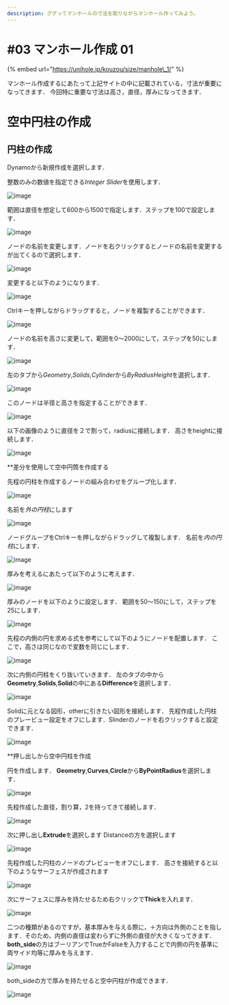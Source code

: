 ```yaml
---
description: ググってマンホールの寸法を取りながらマンホール作ってみよう。
---
```


# \#03 マンホール作成 01

{% embed url="https://unihole.jp/kouzou/size/manhole\_1/" %}

マンホール作成するにあたって上記サイトの中に記載されている，寸法が重要になってきます．
今回特に重要な寸法は高さ，直径，厚みになってきます．


# 空中円柱の作成

## 円柱の作成
Dynamoから新規作成を選択します．

整数のみの数値を指定できる*Integer Slider*を使用します．

![image](https://user-images.githubusercontent.com/48234687/103218602-cbce9900-495e-11eb-9596-3d82e2d6f5af.png)

範囲は直径を想定して600から1500で指定します．ステップを100で設定します．

![image](https://user-images.githubusercontent.com/48234687/103218779-616a2880-495f-11eb-862c-d3b6e4341d2b.png)

ノードの名前を変更します．ノードを右クリックするとノードの名前を変更するが出てくるので選択します．

![image](https://user-images.githubusercontent.com/48234687/103218874-95dde480-495f-11eb-9ded-5b425213eb0b.png)

変更すると以下のようになります．

![image](https://user-images.githubusercontent.com/48234687/103219000-e0f7f780-495f-11eb-917b-454b58301f0d.png)


Ctrlキーを押しながらドラッグすると，ノードを複製することができます．

![image](https://user-images.githubusercontent.com/48234687/103219077-143a8680-4960-11eb-8ea5-37f9716c8433.png)

ノードの名前を高さに変更して，範囲を0〜2000にして，ステップを50にします．

![image](https://user-images.githubusercontent.com/48234687/103219186-5bc11280-4960-11eb-9c66-f48f77d280de.png)

左のタブから*Geometry*,*Solids*,*Cylinder*から*ByRadiusHeight*を選択します．

![image](https://user-images.githubusercontent.com/48234687/103219372-e144c280-4960-11eb-984f-c02b98445ab5.png)

このノードは半径と高さを指定することができます．

![image](https://user-images.githubusercontent.com/48234687/103219579-76e05200-4961-11eb-9d61-02c62c1f5e4a.png)

以下の画像のように直径を２で割って，radiusに接続します．
高さをheightに接続します．

![image](https://user-images.githubusercontent.com/48234687/103219760-f2da9a00-4961-11eb-901e-ed2db5f1bc1d.png)



**差分を使用して空中円筒を作成する

先程の円柱を作成するノードの組み合わせをグループ化します．

![image](https://user-images.githubusercontent.com/48234687/103220365-6df08000-4963-11eb-91ec-7a4fb8111c28.png)

名前を*外の円柱*にします

![image](https://user-images.githubusercontent.com/48234687/103220462-ac863a80-4963-11eb-957e-ceec56bc4c1b.png)

ノードグループをCtrlキーを押しながらドラッグして複製します．
名前を*内の円柱*にします．

![image](https://user-images.githubusercontent.com/48234687/103220605-fd962e80-4963-11eb-8cd3-ba7496aea5b8.png)

厚みを考えるにあたって以下のように考えます．

![image](https://user-images.githubusercontent.com/48234687/103221362-c759ae80-4965-11eb-941d-feaef27a3ea5.png)

厚みのノードを以下のように設定します．
範囲を50〜150にして，ステップを25にします．

![image](https://user-images.githubusercontent.com/48234687/103221600-61b9f200-4966-11eb-98f2-f06982d2fcf9.png)

先程の内側の円を求める式を参考にして以下のようにノードを配置します．
ここで，高さは同じなので変数を同じにします．


![image](https://user-images.githubusercontent.com/48234687/103248498-26431600-49ae-11eb-9de5-9459821acbf2.png)

次に内側の円柱をくり抜いていきます．
左のタブの中から**Geometry**,**Solids**,**Solid**の中にある**Difference**を選択します．


![image](https://user-images.githubusercontent.com/48234687/103248620-c5680d80-49ae-11eb-85c0-d407a1c19e08.png)


Solidに元となる図形，otherに引きたい図形を接続します．
先程作成した円柱のプレービュー設定をオフにします．Slinderのノードを右クリックすると設定できます．

![image](https://user-images.githubusercontent.com/48234687/103248801-9e5e0b80-49af-11eb-99e5-b46606131650.png)



**押し出しから空中円柱を作成

円を作成します．
**Geometry**,**Curves**,**Circle**から**ByPointRadius**を選択します．

![image](https://user-images.githubusercontent.com/48234687/103249079-e3cf0880-49b0-11eb-8ce4-1e12add26e8d.png)

先程作成した直径，割り算，2を持ってきて接続します．

![image](https://user-images.githubusercontent.com/48234687/103249235-a028ce80-49b1-11eb-811b-b48da21bdf18.png)

次に押し出し**Extrude**を選択します
Distanceの方を選択します

![image](https://user-images.githubusercontent.com/48234687/103249329-f990fd80-49b1-11eb-8477-3d39c3d30432.png)

先程作成した円柱のノードのプレビューをオフにします．
高さを接続すると以下のようなサーフェスが作成されます

![image](https://user-images.githubusercontent.com/48234687/103249435-905dba00-49b2-11eb-8f5b-08d9913b5e30.png)

次にサーフェスに厚みを持たせるため右クリックで**Thick**を入れます．

![image](https://user-images.githubusercontent.com/48234687/103249561-34dffc00-49b3-11eb-88b4-5dbc1f29d2bc.png)


二つの種類があるのですが，基本厚みを与える際に，＋方向は外側のことを指します．そのため，内側の直径は変わらずに外側の直径が大きくなってきます．
**both_side**の方はブーリアンでTrueかFalseを入力することで内側の円を基準に両サイド均等に厚みを与えます．

![image](https://user-images.githubusercontent.com/48234687/103249631-8ab4a400-49b3-11eb-9179-841573e1232e.png)

both_sideの方で厚みを持たせると空中円柱が作成できます．

![image](https://user-images.githubusercontent.com/48234687/103249995-22ff5880-49b5-11eb-8633-64eb14455f9c.png)

